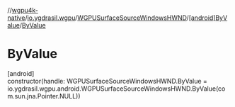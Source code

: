 //[wgpu4k-native](../../../../index.md)/[io.ygdrasil.wgpu](../../index.md)/[WGPUSurfaceSourceWindowsHWND](../index.md)/[[android]ByValue](index.md)/[ByValue](-by-value.md)

# ByValue

[android]\
constructor(handle: WGPUSurfaceSourceWindowsHWND.ByValue = io.ygdrasil.wgpu.android.WGPUSurfaceSourceWindowsHWND.ByValue(com.sun.jna.Pointer.NULL))